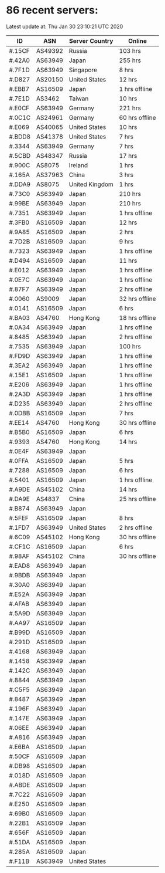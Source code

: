 # 86 recent servers:

Latest update at: Thu Jan 30 23:10:21 UTC 2020

| ID | ASN | Server Country | Online |
| -- | --- | -------------- | ------ |
| #.15CF | AS49392 | Russia | 103 hrs |
| #.42A0 | AS63949 | Japan | 255 hrs |
| #.7F1D | AS63949 | Singapore | 8 hrs |
| #.D827 | AS20150 | United States | 12 hrs |
| #.EBB7 | AS16509 | Japan | 1 hrs offline |
| #.7E1D | AS3462 | Taiwan | 10 hrs |
| #.E0CF | AS63949 | Germany | 221 hrs |
| #.0C1C | AS24961 | Germany | 60 hrs offline |
| #.E069 | AS40065 | United States | 10 hrs |
| #.BDD8 | AS41378 | United States | 7 hrs |
| #.3344 | AS63949 | Germany | 7 hrs |
| #.5CBD | AS48347 | Russia | 17 hrs |
| #.900C | AS8075 | Ireland | 1 hrs |
| #.165A | AS37963 | China | 3 hrs |
| #.DDA9 | AS8075 | United Kingdom | 1 hrs |
| #.73C0 | AS63949 | Japan | 210 hrs |
| #.99BE | AS63949 | Japan | 210 hrs |
| #.7351 | AS63949 | Japan | 1 hrs offline |
| #.3FB0 | AS16509 | Japan | 12 hrs |
| #.9A85 | AS16509 | Japan | 2 hrs |
| #.7D2B | AS16509 | Japan | 9 hrs |
| #.7323 | AS63949 | Japan | 1 hrs offline |
| #.D494 | AS16509 | Japan | 11 hrs |
| #.E012 | AS63949 | Japan | 1 hrs offline |
| #.0E7C | AS63949 | Japan | 1 hrs offline |
| #.87F7 | AS63949 | Japan | 2 hrs offline |
| #.0060 | AS9009 | Japan | 32 hrs offline |
| #.0141 | AS16509 | Japan | 6 hrs |
| #.BA03 | AS4760 | Hong Kong | 18 hrs offline |
| #.0A34 | AS63949 | Japan | 1 hrs offline |
| #.8485 | AS63949 | Japan | 2 hrs offline |
| #.7535 | AS63949 | Japan | 100 hrs |
| #.FD9D | AS63949 | Japan | 1 hrs offline |
| #.3EA2 | AS63949 | Japan | 1 hrs offline |
| #.15E1 | AS16509 | Japan | 1 hrs offline |
| #.E206 | AS63949 | Japan | 1 hrs offline |
| #.2A3D | AS63949 | Japan | 1 hrs offline |
| #.D235 | AS63949 | Japan | 2 hrs offline |
| #.0DBB | AS16509 | Japan | 7 hrs |
| #.EE14 | AS4760 | Hong Kong | 30 hrs offline |
| #.B5B0 | AS16509 | Japan | 6 hrs |
| #.9393 | AS4760 | Hong Kong | 14 hrs |
| #.0E4F | AS63949 | Japan | |
| #.0FFA | AS16509 | Japan | 5 hrs |
| #.7288 | AS16509 | Japan | 6 hrs |
| #.5401 | AS16509 | Japan | 1 hrs offline |
| #.A9DE | AS45102 | China | 14 hrs |
| #.DA9E | AS4837 | China | 25 hrs offline |
| #.B874 | AS63949 | Japan | |
| #.5FEF | AS16509 | Japan | 8 hrs |
| #.1FD7 | AS63949 | United States | 2 hrs offline |
| #.6C09 | AS45102 | Hong Kong | 30 hrs offline |
| #.CF1C | AS16509 | Japan | 6 hrs |
| #.98AF | AS45102 | China | 30 hrs offline |
| #.EAD8 | AS63949 | Japan | |
| #.9BDB | AS63949 | Japan | |
| #.30A0 | AS63949 | Japan | |
| #.E52A | AS63949 | Japan | |
| #.AFAB | AS63949 | Japan | |
| #.5A9D | AS63949 | Japan | |
| #.AA97 | AS16509 | Japan | |
| #.B99D | AS16509 | Japan | |
| #.291D | AS16509 | Japan | |
| #.4168 | AS63949 | Japan | |
| #.1458 | AS63949 | Japan | |
| #.142C | AS63949 | Japan | |
| #.8844 | AS63949 | Japan | |
| #.C5F5 | AS63949 | Japan | |
| #.8487 | AS63949 | Japan | |
| #.196F | AS63949 | Japan | |
| #.147E | AS63949 | Japan | |
| #.06EE | AS63949 | Japan | |
| #.A816 | AS63949 | Japan | |
| #.E6BA | AS16509 | Japan | |
| #.50CF | AS16509 | Japan | |
| #.DB98 | AS16509 | Japan | |
| #.018D | AS16509 | Japan | |
| #.ABDE | AS16509 | Japan | |
| #.7C22 | AS16509 | Japan | |
| #.E250 | AS16509 | Japan | |
| #.69B0 | AS16509 | Japan | |
| #.22B1 | AS16509 | Japan | |
| #.656F | AS16509 | Japan | |
| #.51DA | AS16509 | Japan | |
| #.285A | AS16509 | Japan | |
| #.F11B | AS63949 | United States | |

